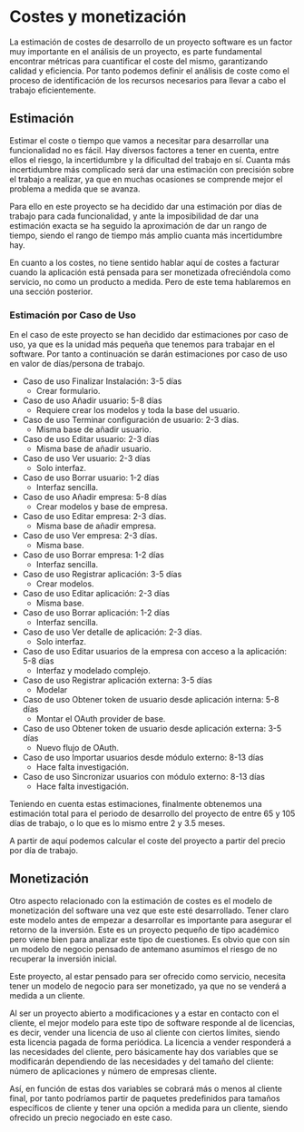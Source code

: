 # Costes y monetización

La estimación de costes de desarrollo de un proyecto software es un factor muy importante en el análisis de un proyecto, es parte fundamental encontrar métricas para cuantificar el coste del mismo, garantizando calidad y eficiencia. Por tanto podemos definir el análisis de coste como el proceso de identificación de los recursos necesarios para llevar a cabo el trabajo eficientemente.

## Estimación

Estimar el coste o tiempo que vamos a necesitar para desarrollar una funcionalidad no es fácil. Hay diversos factores a tener en cuenta, entre ellos el riesgo, la incertidumbre y la dificultad del trabajo en sí. Cuanta más incertidumbre más complicado será dar una estimación con precisión sobre el trabajo a realizar, ya que en muchas ocasiones se comprende mejor el problema a medida que se avanza.

Para ello en este proyecto se ha decidido dar una estimación por días de trabajo para cada funcionalidad, y ante la imposibilidad de dar una estimación exacta se ha seguido la aproximación de dar un rango de tiempo, siendo el rango de tiempo más amplio cuanta más incertidumbre hay.

En cuanto a los costes, no tiene sentido hablar aquí de costes a facturar cuando la aplicación está pensada para ser monetizada ofreciéndola como servicio, no como un producto a medida. Pero de este tema hablaremos en una sección posterior.

### Estimación por Caso de Uso

En el caso de este proyecto se han decidido dar estimaciones por caso de uso, ya que es la unidad más pequeña que tenemos para trabajar en el software. Por tanto a continuación se darán estimaciones por caso de uso en valor de días/persona de trabajo.

* Caso de uso Finalizar Instalación: 3-5 días
	* Crear formulario.
* Caso de uso Añadir usuario: 5-8 días
	* Requiere crear los modelos y toda la base del usuario.
* Caso de uso Terminar configuración de usuario: 2-3 días.
	* Misma base de añadir usuario.
* Caso de uso Editar usuario: 2-3 días
	* Misma base de añadir usuario.
* Caso de uso Ver usuario: 2-3 días
	* Solo interfaz.
* Caso de uso Borrar usuario: 1-2 días
	* Interfaz sencilla.
* Caso de uso Añadir empresa: 5-8 días
	* Crear modelos y base de empresa.
* Caso de uso Editar empresa: 2-3 días.
	* Misma base de añadir empresa.
* Caso de uso Ver empresa: 2-3 días.
	* Misma base.
* Caso de uso Borrar empresa: 1-2 días
	* Interfaz sencilla.
* Caso de uso Registrar aplicación: 3-5 días
	* Crear modelos.
* Caso de uso Editar aplicación: 2-3 días
	* Misma base.
* Caso de uso Borrar aplicación: 1-2 días
	* Interfaz sencilla.
* Caso de uso Ver detalle de aplicación: 2-3 días.
	* Solo interfaz.
* Caso de uso Editar usuarios de la empresa con acceso a la aplicación: 5-8 días
	* Interfaz y modelado complejo.
* Caso de uso Registrar aplicación externa: 3-5 días
	* Modelar
* Caso de uso Obtener token de usuario desde aplicación interna: 5-8 días
	* Montar el OAuth provider de base.
* Caso de uso Obtener token de usuario desde aplicación externa: 3-5 días
	* Nuevo flujo de OAuth.
* Caso de uso Importar usuarios desde módulo externo: 8-13 días
	* Hace falta investigación.
* Caso de uso Sincronizar usuarios con módulo externo: 8-13 días
	* Hace falta investigación.

Teniendo en cuenta estas estimaciones, finalmente obtenemos una estimación total para el periodo de desarrollo del proyecto de entre 65 y 105 días de trabajo, o lo que es lo mismo entre 2 y 3.5 meses.

A partir de aquí podemos calcular el coste del proyecto a partir del precio por día de trabajo.

## Monetización

Otro aspecto relacionado con la estimación de costes es el modelo de monetización del software una vez que este esté desarrollado. Tener claro este modelo antes de empezar a desarrollar es importante para asegurar el retorno de la inversión. Este es un proyecto pequeño de tipo académico pero viene bien para analizar este tipo de cuestiones. Es obvio que con sin un modelo de negocio pensado de antemano asumimos el riesgo de no recuperar la inversión inicial.

Este proyecto, al estar pensado para ser ofrecido como servicio, necesita tener un modelo de negocio para ser monetizado, ya que no se venderá a medida a un cliente.

Al ser un proyecto abierto a modificaciones y a estar en contacto con el cliente, el mejor modelo para este tipo de software responde al de licencias, es decir, vender una licencia de uso al cliente con ciertos límites, siendo esta licencia pagada de forma periódica. La licencia a vender responderá a las necesidades del cliente, pero básicamente hay dos variables que se modificarán dependiendo de las necesidades y del tamaño del cliente: número de aplicaciones y número de empresas cliente.

Así, en función de estas dos variables se cobrará más o menos al cliente final, por tanto podríamos partir de paquetes predefinidos para tamaños específicos de cliente y tener una opción a medida para un cliente, siendo ofrecido un precio negociado en este caso.

